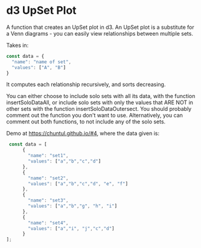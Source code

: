 # d3 UpSet Plot

A function that creates an UpSet plot in d3. An UpSet plot is a substitute for a Venn diagrams - you can easily view relationships between multiple sets. 

Takes in:
```javascript
const data = {
  "name": "name of set",
  "values": ["A", "B"] 
}
```

It computes each relationship recursively, and sorts decreasing.

You can either choose to include solo sets with all its data, with the function insertSoloDataAll, or include solo sets with only the values that ARE NOT in other sets with the function insertSoloDataOutersect. You should probably comment out the function you don't want to use. Alternatively, you can comment out both functions, to not include any of the solo sets.

Demo at https://chuntul.github.io/#4, where the data given is:
```javascript
 const data = [
      {
        "name": "set1",
        "values": ["a","b","c","d"]
      },
      {
        "name": "set2",
        "values": ["a","b","c","d", "e", "f"]
      },
      {
        "name": "set3",
        "values": ["a","b","g", "h", "i"]
      },
      {
        "name": "set4",
        "values": ["a","i", "j","c","d"]
      }
];
```
